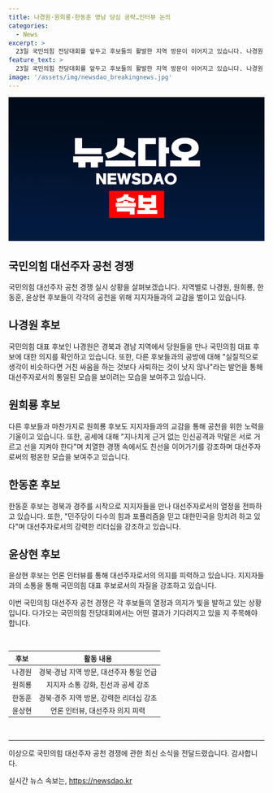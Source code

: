 ```yaml
---
title: 나경원·원희룡·한동훈 영남 당심 공략…인터뷰 논의
categories:
  - News
excerpt: >
  23일 국민의힘 전당대회를 앞두고 후보들의 활발한 지역 방문이 이어지고 있습니다. 나경원 후보는 영남 지역을 돌며 당원들을 만나고, 경남 창원에서 후보 간의 공방에 대해 중립적인 입장을 밝혔습니다. 원희룡 후보는 경북과 부산에서 당원 간담회를 실시하며, 한동훈 후보는 경주를 시작으로 지지를 호소하며 지역 방문을 이어갔습니다. 윤상현 후보는 언론 인터뷰 일정을 소화할 예정이며, 후보들의 활발한 활동이 이어지고 있습니다.
feature_text: >
  23일 국민의힘 전당대회를 앞두고 후보들의 활발한 지역 방문이 이어지고 있습니다. 나경원 후보는 영남 지역을 돌며 당원들을 만나고, 경남 창원에서 후보 간의 공방에 대해 중립적인 입장을 밝혔습니다. 원희룡 후보는 경북과 부산에서 당원 간담회를 실시하며, 한동훈 후보는 경주를 시작으로 지지를 호소하며 지역 방문을 이어갔습니다. 윤상현 후보는 언론 인터뷰 일정을 소화할 예정이며, 후보들의 활발한 활동이 이어지고 있습니다.
image: '/assets/img/newsdao_breakingnews.jpg'
---
```


<p><img src="/assets/img/newsdao_breakingnews.jpg" alt="pcversion 속보" /></p>

<h2 data-ke-size="size26">국민의힘 대선주자 공천 경쟁</h2>

<p>국민의힘 대선주자 공천 경쟁 실시 상황을 살펴보겠습니다. 지역별로 나경원, 원희룡, 한동훈, 윤상현 후보들이 각각의 공천을 위해 지지자들과의 교감을 벌이고 있습니다.</p>

<h2 data-ke-size="size24">나경원 후보</h2>

<p>국민의힘 대표 후보인 나경원은 경북과 경남 지역에서 당원들을 만나 국민의힘 대표 후보에 대한 의지를 확인하고 있습니다. 또한, 다른 후보들과의 공방에 대해 "실질적으로 생각이 비슷하다면 거친 싸움을 하는 것보다 사퇴하는 것이 낫지 않나"라는 발언을 통해 대선주자로서의 통일된 모습을 보이려는 모습을 보여주고 있습니다.</p>

<h2 data-ke-size="size24">원희룡 후보</h2>

<p>다른 후보들과 마찬가지로 원희룡 후보도 지지자들과의 교감을 통해 공천을 위한 노력을 기울이고 있습니다. 또한, 공세에 대해 "지나치게 근거 없는 인신공격과 막말은 서로 거르고 선을 지켜야 한다"며 치열한 경쟁 속에서도 친선을 이어가기를 강조하며 대선주자로써의 평온한 모습을 보여주고 있습니다.</p>

<h2 data-ke-size="size24">한동훈 후보</h2>

<p>한동훈 후보는 경북과 경주를 시작으로 지지자들을 만나 대선주자로서의 열정을 전파하고 있습니다. 또한, "민주당이 다수의 힘과 포퓰리즘을 믿고 대한민국을 망치려 하고 있다"며 대선주자로서의 강력한 리더십을 강조하고 있습니다.</p>

<h2 data-ke-size="size24">윤상현 후보</h2>

<p>윤상현 후보는 언론 인터뷰를 통해 대선주자로서의 의지를 피력하고 있습니다. 지지자들과의 소통을 통해 국민의힘 대표 후보로서의 자질을 강조하고 있습니다.</p>

<p>이번 국민의힘 대선주자 공천 경쟁은 각 후보들의 열정과 의지가 빛을 발하고 있는 상황입니다. 다가오는 국민의힘 전당대회에서는 어떤 결과가 기다려지고 있을 지 주목해야 합니다. </p>

<p data-ke-size="size16">&nbsp;</p>

<table>
<thead>
<tr><th style="text-align: center;">후보</th><th style="text-align: center;">활동 내용</th></tr>
</thead>
<tbody>
<tr><td style="text-align: center;">나경원</td><td style="text-align: center;">경북·경남 지역 방문, 대선주자 통일 언급</td></tr>
<tr><td style="text-align: center;">원희룡</td><td style="text-align: center;">지지자 소통 강화, 친선과 공세 강조</td></tr>
<tr><td style="text-align: center;">한동훈</td><td style="text-align: center;">경북·경주 지역 방문, 강력한 리더십 강조</td></tr>
<tr><td style="text-align: center;">윤상현</td><td style="text-align: center;">언론 인터뷰, 대선주자 의지 피력</td></tr>
</tbody>
</table>

<p data-ke-size="size16">&nbsp;</p>

<hr>

<p>이상으로 국민의힘 대선주자 공천 경쟁에 관한 최신 소식을 전달드렸습니다. 감사합니다.</p>
실시간 뉴스 속보는, <a href="https://newsdao.kr" rel="dofollow">https://newsdao.kr</a>


